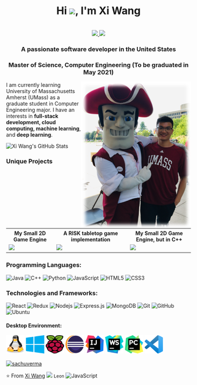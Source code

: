 <!--
*** Thanks for checking out the Best-README-Template. If you have a suggestion
*** that would make this better, please fork the repo and create a pull request
*** or simply open an issue with the tag "enhancement".
*** Thanks again! Now go create something AMAZING! :D
-->

<h1 align="center">Hi <img src="https://raw.githubusercontent.com/iampavangandhi/iampavangandhi/master/gifs/Hi.gif" width="30px">, I'm Xi Wang</h1>
 <p align="center"><br/>
   <a href="https://www.linkedin.com/in/xidaniel">
    <img src="https://img.shields.io/badge/linkedin-Xi Wang-blue">
  </a>
  
  <a href="https://www.algoxi.com">
    <img src="https://img.shields.io/badge/blog-Xi Wang_-red">
  </a>
</p>

<h3 align="center">A passionate software developer in the United States</h3>
<h3 align="center">Master of Science, Computer Engineering (To be graduated in May 2021)</h3>
<img src="avatar.png/" align="right" alt="Pulpit rock" width="300" height="400">



I am currently learning University of Massachusetts Amherst (UMass) as a graduate student in Computer Engineering major.
I have an interests in **full-stack development, cloud computing, machine learning**, and **deep learning**.

![Xi Wang's GitHub Stats](https://github-readme-stats.vercel.app/api?username=xidaniel&show_icons=true)

### Unique Projects
<table style="width:100%; table-layout:fixed">
  <tr>
    <th>My Small 2D Game Engine</th>
    <th>A RISK tabletop game implementation</th>
    <th>My Small 2D Game Engine, but in C++</th>
  </tr>
  <tr>
    <td>
		<a href="https://github.com/aeris170/DoaEngine">
			<img src="https://i.hizliresim.com/kcX3Xz.png" />
		</a>
	</td>
    <td>
		<a href="https://github.com/aeris170/RISK-Digital-Cut">
			<img src="https://repository-images.githubusercontent.com/169880359/d106c280-9780-11e9-983c-0b51e49af958" />
		</a>
	</td>
    <td>
		<a href="https://github.com/chroma-works/NeoDoa">
			<img src="https://user-images.githubusercontent.com/25724155/72576385-9ca35100-38e0-11ea-9f10-5de3852e6df3.png" />
		</a>
	</td>
  </tr>
</table>


### Programming Languages: 
![Java](https://img.shields.io/badge/-Java-black?style=flat-square&logo=java)
![C++](https://img.shields.io/badge/-C++-black?style=flat-square&logo=c++)
![Python](https://img.shields.io/badge/-Python-black?style=flat-square&logo=python)
![JavaScript](https://img.shields.io/badge/-JavaScript-black?style=flat-square&logo=javascript)
![HTML5](https://img.shields.io/badge/-HTML5-black?style=flat-square&logo=html5&logoColor=white)
![CSS3](https://img.shields.io/badge/-CSS3-black?style=flat-square&logo=css3)


### Technologies and Frameworks: 
![React](https://img.shields.io/badge/-React-black?style=flat-square&logo=react)
![Redux](https://img.shields.io/badge/-Redux-black?style=flat-square&logo=Redux)
![Nodejs](https://img.shields.io/badge/-Nodejs-black?style=flat-square&logo=Node.js)
![Express.js](https://img.shields.io/badge/-Express-black?style=flat-square&logo=expressjs)
![MongoDB](https://img.shields.io/badge/-MongoDB-black?style=flat-square&logo=mongodb)
![Git](https://img.shields.io/badge/-Git-black?style=flat-square&logo=git)
![GitHub](https://img.shields.io/badge/-GitHub-black?style=flat-square&logo=github)
![Ubuntu](https://img.shields.io/badge/-Ubuntu-black?style=flat-square&logo=ubuntu)

<h4>Desktop Environment: </h4>
<p align="left">
  <img style="margin: auto;" src="icons/linux-tux.svg" alt=slack width="50" height="50"/>
  <img style="margin: auto;" src="icons/microsoft-windows.svg" alt=slack width="50" height="50"/>
  <img style="margin: auto;" src="icons/raspberry-pi.svg" alt=slack width="50" height="50"/>
  <img style="margin: auto;" src="icons/eclipse.svg" alt=slack width="50" height="50"/>
  <img style="margin: auto;" src="icons/intellij-idea.svg" alt=slack width="50" height="50"/>
  <img style="margin: auto;" src="icons/webstorm.svg" alt=slack width="50" height="50"/>
  <img style="margin: auto;" src="icons/pycharm.svg" alt=slack width="50" height="50"/>
  <img style="margin: auto;" src="icons/visual-studio-code.svg" alt=slack width="50" height="50"/>
  
</p>

<p align="center">

<a href=https://linkedin.com/in/xidaniel target="blank"><img align="center" src=https://cdn.jsdelivr.net/npm/simple-icons@3.0.1/icons/linkedin.svg alt="sachuverma" height="40" width="40" /></a>

</p>

⭐️ From [Xi Wang](https://github.com/xidaniel) <img src="https://media.giphy.com/media/LnQjpWaON8nhr21vNW/giphy.gif" width="60">  ```Leon```
![JavaScript](https://img.shields.io/badge/-JavaScript-black?style=flat-square&logo=javascript)
